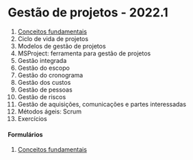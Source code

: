 # Gestão de projetos - 2022.1

1. [Conceitos fundamentais](pjto_aulas/pjto_1.pdf)
2. Ciclo de vida de projetos
3. Modelos de gestão de projetos
4. MSProject: ferramenta para gestão de projetos
5. Gestão integrada
6. Gestão do escopo
7. Gestão do cronograma
8. Gestão dos custos
9. Gestão de pessoas
10. Gestão de riscos
11. Gestão de aquisições, comunicações e partes interessadas
12. Métodos ágeis: Scrum
13. Exercícios

#### Formulários

1. [Conceitos fundamentais](https://forms.gle/o837NnA29qcVmz796)

